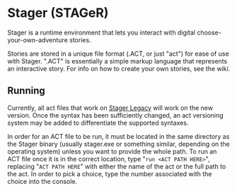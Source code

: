 # Stager (STAGeR)
Stager is a runtime environment that lets you interact with digital choose-your-own-adventure stories. 

Stories are stored in a unique file format (.ACT, or just "act") for ease of use with Stager. ".ACT" is essentially a simple markup language that represents an interactive story. For info on how to create your own stories, see the wiki.

## Running
Currently, all act files that work on [Stager Legacy](https://github.com/rtificr/stager-legacy) will work on the new version. Once the syntax has been sufficiently changed, an act versioning system may be added to differentiate the supported syntaxes.

In order for an ACT file to be run, it must be located in the same directory as the Stager binary (usually stager.exe or something similar, depending on the operating system) unless you want to provide the whole path. To run an ACT file once it is in the correct location, type "`run <ACT PATH HERE>`", replacing "`ACT PATH HERE`" with either the name of the act or the full path to the act. In order to pick a choice, type the number associated with the choice into the console. 
